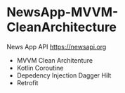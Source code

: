 # NewsApp-MVVM-CleanArchitecture

News App API https://newsapi.org
- MVVM Clean Architenture
- Kotlin Coroutine
- Depedency Injection Dagger Hilt
- Retrofit
